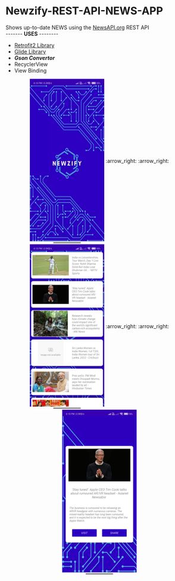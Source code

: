 # Newzify-REST-API-NEWS-APP

Shows up-to-date NEWS using the <a href="https://newsapi.org/">NewsAPI.org</a> REST API<br>
------- **USES** --------
- <a href="https://square.github.io/retrofit/">Retrofit2 Library</a>
- <a href="https://github.com/bumptech/glide">Glide Library</a>
- ***Gson Convertor***
- RecyclerView
- View Binding

<p align="center">
   <img src="Screenshots/Loading_Screen.jpg" align="center" alt="Main Screen Screenshot" width=200px>
   <span>:arrow_right:</span>
  <span>:arrow_right:</span>
   <img src="Screenshots/News_Card.jpg" align="center" alt="Loading Screen Screenshot" width=200px>
   <span>:arrow_right:</span>
   <span>:arrow_right:</span>
   <img src="Screenshots/News_Detail.jpg" align="center" alt="Loading Screen Screenshot" width=200px>
</p>
